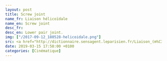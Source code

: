 ```yaml
---
layout: post
title: Screw joint
name_fr: Liaison hélicoïdale
name_en: Screw joint
desc_fr: 
desc_en: Lower pair joint.
img: ["/2017-09-12_180528-helicoidale.png"]
src: <a href="http://dictionnaire.sensagent.leparisien.fr/Liaison_(m%C3%A9canique)/fr-fr/#Mod.C3.A9lisation_anglo-saxonne" target="new">Source</a>
date: 2019-03-15 17:58:00 +0100
categories: [Cinématique]
---
```

